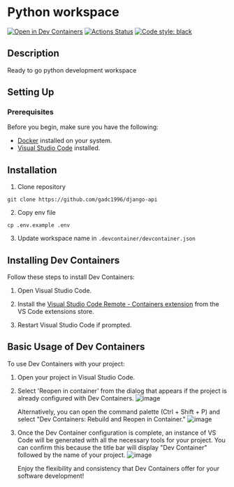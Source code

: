 # Python workspace
[![Open in Dev Containers](https://img.shields.io/static/v1?label=Dev%20Containers&message=Open&color=blue&logo=visualstudiocode)](https://vscode.dev/redirect?url=vscode://ms-vscode-remote.remote-containers/cloneInVolume?url=https://github.com/gadc1996/python-workspace)
[![Actions Status](https://github.com/gadc1996/python-workspace/workflows/Lint/badge.svg)](https://github.com/gadc1996/python-workspace/actions)
[![Code style: black](https://img.shields.io/badge/code%20style-black-000000.svg)](https://github.com/psf/black)

## Description
Ready to go python development workspace

## Setting Up
### Prerequisites

Before you begin, make sure you have the following:

- [Docker](https://www.docker.com/) installed on your system.
- [Visual Studio Code](https://code.visualstudio.com/) installed.

## Installation
1. Clone repository
```
git clone https://github.com/gadc1996/django-api
```

2. Copy env file
```
cp .env.example .env
```

3. Update workspace name in `.devcontainer/devcontainer.json`

## Installing Dev Containers

Follow these steps to install Dev Containers:

1. Open Visual Studio Code.

2. Install the [Visual Studio Code Remote - Containers extension](https://marketplace.visualstudio.com/items?itemName=ms-vscode-remote.remote-containers) from the VS Code extensions store.

3. Restart Visual Studio Code if prompted.

## Basic Usage of Dev Containers

To use Dev Containers with your project:

1. Open your project in Visual Studio Code.

2. Select 'Reopen in container' from the dialog that appears if the project is already configured with Dev Containers.
   ![image](https://github.com/gadc1996/django-api/assets/67934500/1e04731b-d889-479c-8f2d-25b593f5e43b)

   Alternatively, you can open the command palette (Ctrl + Shift + P) and select "Dev Containers: Rebuild and Reopen in Container."
   ![image](https://github.com/gadc1996/django-api/assets/67934500/9350b990-856e-4a16-9cce-55c51ea69d1a)

3. Once the Dev Container configuration is complete, an instance of VS Code will be generated with all the necessary tools for your project. You can confirm this because the title bar will display "Dev Container" followed by the name of your project.
   ![image](https://github.com/gadc1996/django-api/assets/67934500/0bb9f5ca-f6a4-4cd1-869c-77283c489d73)

   Enjoy the flexibility and consistency that Dev Containers offer for your software development!
